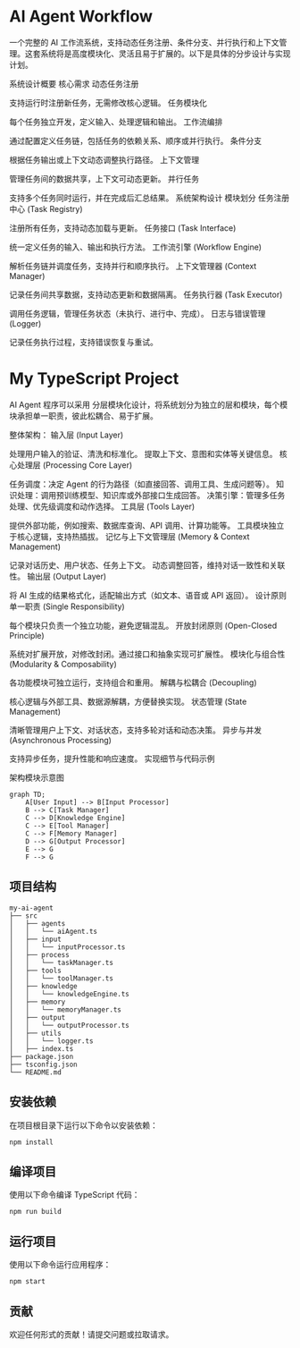 # AI Agent Workflow

一个完整的 AI 工作流系统，支持动态任务注册、条件分支、并行执行和上下文管理。这套系统将是高度模块化、灵活且易于扩展的。以下是具体的分步设计与实现计划。

系统设计概要
核心需求
动态任务注册

支持运行时注册新任务，无需修改核心逻辑。
任务模块化

每个任务独立开发，定义输入、处理逻辑和输出。
工作流编排

通过配置定义任务链，包括任务的依赖关系、顺序或并行执行。
条件分支

根据任务输出或上下文动态调整执行路径。
上下文管理

管理任务间的数据共享，上下文可动态更新。
并行任务

支持多个任务同时运行，并在完成后汇总结果。
系统架构设计
模块划分
任务注册中心 (Task Registry)

注册所有任务，支持动态加载与更新。
任务接口 (Task Interface)

统一定义任务的输入、输出和执行方法。
工作流引擎 (Workflow Engine)

解析任务链并调度任务，支持并行和顺序执行。
上下文管理器 (Context Manager)

记录任务间共享数据，支持动态更新和数据隔离。
任务执行器 (Task Executor)

调用任务逻辑，管理任务状态（未执行、进行中、完成）。
日志与错误管理 (Logger)

记录任务执行过程，支持错误恢复与重试。


# My TypeScript Project

AI Agent 程序可以采用 分层模块化设计，将系统划分为独立的层和模块，每个模块承担单一职责，彼此松耦合、易于扩展。

整体架构：
输入层 (Input Layer)

处理用户输入的验证、清洗和标准化。
提取上下文、意图和实体等关键信息。
核心处理层 (Processing Core Layer)

任务调度：决定 Agent 的行为路径（如直接回答、调用工具、生成问题等）。
知识处理：调用预训练模型、知识库或外部接口生成回答。
决策引擎：管理多任务处理、优先级调度和动作选择。
工具层 (Tools Layer)

提供外部功能，例如搜索、数据库查询、API 调用、计算功能等。
工具模块独立于核心逻辑，支持热插拔。
记忆与上下文管理层 (Memory & Context Management)

记录对话历史、用户状态、任务上下文。
动态调整回答，维持对话一致性和关联性。
输出层 (Output Layer)

将 AI 生成的结果格式化，适配输出方式（如文本、语音或 API 返回）。
设计原则
单一职责 (Single Responsibility)

每个模块只负责一个独立功能，避免逻辑混乱。
开放封闭原则 (Open-Closed Principle)

系统对扩展开放，对修改封闭。通过接口和抽象实现可扩展性。
模块化与组合性 (Modularity & Composability)

各功能模块可独立运行，支持组合和重用。
解耦与松耦合 (Decoupling)

核心逻辑与外部工具、数据源解耦，方便替换实现。
状态管理 (State Management)

清晰管理用户上下文、对话状态，支持多轮对话和动态决策。
异步与并发 (Asynchronous Processing)

支持异步任务，提升性能和响应速度。
实现细节与代码示例

架构模块示意图
```mermaid
graph TD;
    A[User Input] --> B[Input Processor]
    B --> C[Task Manager]
    C --> D[Knowledge Engine]
    C --> E[Tool Manager]
    C --> F[Memory Manager]
    D --> G[Output Processor]
    E --> G
    F --> G
```

## 项目结构

```
my-ai-agent
├── src
│   ├── agents
│   │   └── aiAgent.ts
│   ├── input
│   │   └── inputProcessor.ts
│   ├── process
│   │   └── taskManager.ts
│   ├── tools
│   │   └── toolManager.ts
│   ├── knowledge
│   │   └── knowledgeEngine.ts
│   ├── memory
│   │   └── memoryManager.ts
│   ├── output
│   │   └── outputProcessor.ts
│   ├── utils
│   │   └── logger.ts
│   ├── index.ts
├── package.json
├── tsconfig.json
└── README.md
```

## 安装依赖

在项目根目录下运行以下命令以安装依赖：

```
npm install
```

## 编译项目

使用以下命令编译 TypeScript 代码：

```
npm run build
```

## 运行项目

使用以下命令运行应用程序：

```
npm start
```

## 贡献

欢迎任何形式的贡献！请提交问题或拉取请求。